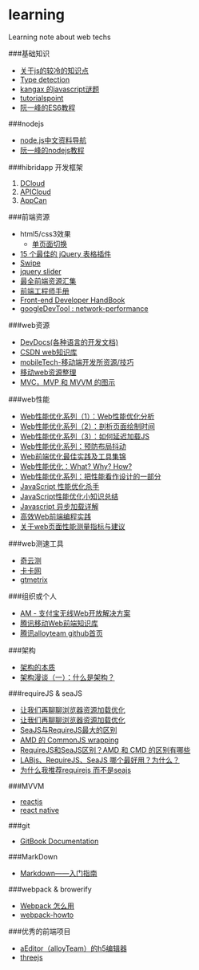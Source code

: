 # learning
Learning note about web techs

###基础知识
* [关于js的较冷的知识点](http://blog.csdn.net/cwzhsi/article/details/47806123)
* [Type detection](http://javascript.info/tutorial/type-detection)
* [kangax 的javascript谜题](http://www.cnblogs.com/rubylouvre/archive/2010/02/13/1667565.html)
* [tutorialspoint](http://www.tutorialspoint.com/index.htm)
* [阮一峰的ES6教程](http://es6.ruanyifeng.com/)

###nodejs
* [node.js中文资料导航](https://github.com/youyudehexie/node123)
* [阮一峰的nodejs教程](http://javascript.ruanyifeng.com/nodejs/express.html)

###hibridapp 开发框架
1. [DCloud](http://dcloud.io/runtime.html)
2. [APICloud](http://www.apicloud.com/)
3. [AppCan](http://www.appcan.cn/)

###前端资源
* html5/css3效果
  * [单页面切换](http://www.17sucai.com/preview/118194/2015-06-27/secret-project/index.html) 
* [15 个最佳的 jQuery 表格插件](http://www.oschina.net/translate/jquery-grids?from=20131201)
* [Swipe](http://idangero.us/swiper/demos/#.VwXFKKR96Hs)
* [jquery slider](http://www.jssor.com/)
* [最全前端资源汇集](http://www.jeffjade.com/2016/03/30/104-front-end-tutorial/#)
* [前端工程师手册](https://www.gitbook.com/book/leohxj/front-end-database/details)
* [Front-end Developer HandBook](https://www.gitbook.com/book/dwqs/frontenddevhandbook/details)
* [googleDevTool : network-performance](https://developers.google.com/web/tools/chrome-devtools/profile/network-performance/resource-loading)



###web资源
* [DevDocs(各种语言的开发文档)](http://devdocs.io/)
* [CSDN web知识库](http://lib.csdn.net/)
* [mobileTech-移动端开发所资源/技巧](https://github.com/jtyjty99999/mobileTech)
* [移动web资源整理](http://www.cnblogs.com/PeunZhang/p/3407453.html)
* [MVC，MVP 和 MVVM 的图示](http://www.ruanyifeng.com/blog/2015/02/mvcmvp_mvvm.html)

###web性能
* [Web性能优化系列（1）：Web性能优化分析](http://web.jobbole.com/82297/)
* [Web性能优化系列（2）：剖析页面绘制时间](http://web.jobbole.com/82316/)
* [Web性能优化系列（3）：如何延迟加载JS](http://web.jobbole.com/82317/)
* [Web性能优化系列：预防布局抖动](http://web.jobbole.com/82546/)
* [Web前端优化最佳实践及工具集锦](http://web.jobbole.com/82197/)
* [Web性能优化：What? Why? How?](http://web.jobbole.com/82551/)
* [Web性能优化系列：把性能看作设计的一部分](http://web.jobbole.com/83440/)
* [JavaScript 性能优化杀手](http://web.jobbole.com/83582/)
* [JavaScript性能优化小知识总结](http://web.jobbole.com/82381/)
* [Javascript 异步加载详解](http://www.cnblogs.com/tiwlin/archive/2011/12/26/2302554.html)
* [高效Web前端编程实践](http://slides.com/mos/high-performance-web-programming-guide/fullscreen#/)
* [关于web页面性能测量指标与建议](http://www.cnblogs.com/Javame/p/4398838.html)

###web测速工具
* [奇云测](http://ce.cloud.360.cn/)
* [卡卡网](http://www.webkaka.com/webCheck.aspx)
* [gtmetrix](https://gtmetrix.com/)

###组织或个人
* [AM - 支付宝无线Web开放解决方案](http://am-team.github.io/about/about.html)
* [腾讯移动Web前端知识库](https://github.com/AlloyTeam/Mars)
* [腾讯alloyteam github首页](http://alloyteam.github.io/)


###架构
* [架构的本质](http://kb.cnblogs.com/page/540632/)
* [架构漫谈（一）：什么是架构？](http://kb.cnblogs.com/page/539160/)


###requireJS & seaJS
* [让我们再聊聊浏览器资源加载优化](http://qingbob.com/let-us-talk-about-resource-load/)
* [让我们再聊聊浏览器资源加载优化](http://www.infoq.com/cn/articles/browser-resource-loading-optimization)
* [SeaJS与RequireJS最大的区别](https://www.douban.com/note/283566440/)
* [AMD 的 CommonJS wrapping](https://imququ.com/post/amd-simplified-commonjs-wrapping.html)
* [RequireJS和SeaJS区别？AMD 和 CMD 的区别有哪些](http://camnpr.com/javascript/requirejs-seajs-amd-cmd.html)
* [LABjs、RequireJS、SeaJS 哪个最好用？为什么？](http://www.zhihu.com/question/20342350)
* [为什么我推荐requirejs 而不是seajs](http://blog.3gcnbeta.com/2014/05/27/为什么我推荐requirejs-而不是seajs/)

###MVVM
* [reactjs](https://facebook.github.io/react/docs/getting-started.html)
* [react native](https://facebook.github.io/react-native/)

###git
* [GitBook Documentation](http://help.gitbook.com/index.html)

###MarkDown
* [Markdown——入门指南](http://www.jianshu.com/p/1e402922ee32)


###webpack & browerify
* [Webpack 怎么用](https://segmentfault.com/a/1190000002552008)
* [webpack-howto](https://github.com/petehunt/webpack-howto#7-multiple-entrypoints)

###优秀的前端项目
* [aEditor（alloyTeam）的h5编辑器](http://aeditor.alloyteam.com/)
* [threejs](http://threejs.org/)

